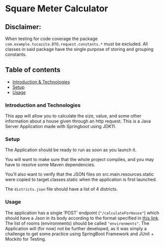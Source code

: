 # Square Meter Calculator

## Disclaimer:

When testing for code coverage the package ```com.example.tucasita.DTO.request.constants.*```
must be excluded. All classes in said package have the single purpose of storing and grouping constants.

## Table of contents

* [Introduction & Technologies](#introduction-and-technologies)
* [Setup](#setup)
* [Usage](#usage)

### Introduction and Technologies

This app will allow you to calculate the size, value, and some other information about a house given through an http
request. This is a Java Server Application made with Springboot using JDK11.

### Setup

The Application should be ready to run as soon as you launch it.

You will want to make sure that the whole project compiles, and you may have to resolve some Maven dependencies.

You'll also want to verify that the JSON files on src.main.resources.static were copied to target.classes.static when
the application is first launched.

The ```districts.json``` file should have a list of 4 districts.

### Usage

The application has a single 'POST' endpoint (```"/calculateForHouse"```) which should have a Json in its body according to the format specified in
[this link](https://drive.google.com/file/d/1Vl7nqxJvrIVwbuipuX8sFnEZSJiuaMJu/view). The list of rooms (environments)
should be called ```"environments"```.
The Application will (for now) not be further developed, as it was simply a challenge to get some practice using
SpringBoot Framework and JUnit + Mockito for Testing.
